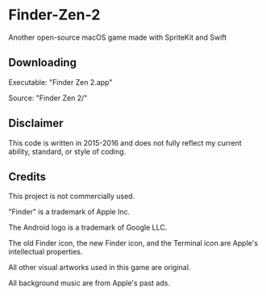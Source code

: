 # Finder-Zen-2

Another open-source macOS game made with SpriteKit and Swift

## Downloading

Executable: "Finder Zen 2.app"

Source: "Finder Zen 2/"

## Disclaimer

This code is written in 2015-2016 and does not fully reflect my current ability, standard, or style of coding. 

## Credits

This project is not commercially used. 

"Finder" is a trademark of Apple Inc.

The Android logo is a trademark of Google LLC.

The old Finder icon, the new Finder icon, and the Terminal icon are Apple's intellectual properties.  

All other visual artworks used in this game are original. 

All background music are from Apple's past ads. 

